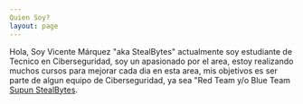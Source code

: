 ```yaml
---
Quien Soy?
layout: page
---
```


Hola, Soy Vicente Márquez "aka StealBytes" actualmente soy  estudiante de Tecnico en Ciberseguridad, soy un apasionado por el area, estoy realizando muchos cursos para mejorar cada dia en esta area, mis objetivos es ser parte de algun equipo de Ciberseguridad, ya sea "Red Team y/o Blue Team <a rel="me" target="_blank" href="[https://twitter.com/_SupunKavinda](https://www.linkedin.com/in/vicente-m%C3%A1rquez-bustos-493a36174/)">Supun StealBytes</a>.
